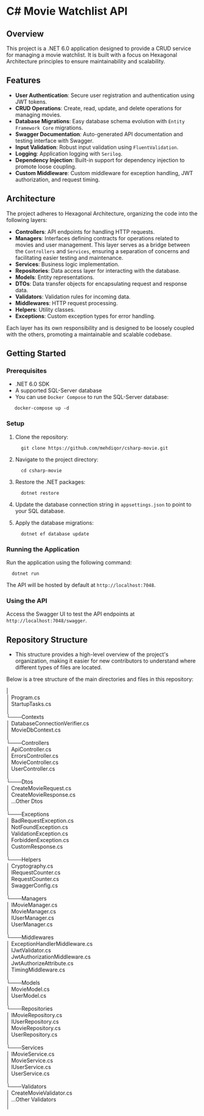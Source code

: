 # C# Movie Watchlist API

## Overview

This project is a .NET 6.0 application designed to provide a CRUD service for managing a movie watchlist.
It is built with a focus on Hexagonal Architecture principles to ensure maintainability and scalability.

## Features

- **User Authentication**: Secure user registration and authentication using JWT tokens.
- **CRUD Operations**: Create, read, update, and delete operations for managing movies.
- **Database Migrations**: Easy database schema evolution with `Entity Framework Core` migrations.
- **Swagger Documentation**: Auto-generated API documentation and testing interface with Swagger.
- **Input Validation**: Robust input validation using `FluentValidation`.
- **Logging**: Application logging with `Serilog`.
- **Dependency Injection**: Built-in support for dependency injection to promote loose coupling.
- **Custom Middleware**: Custom middleware for exception handling, JWT authorization, and request timing.

## Architecture

The project adheres to Hexagonal Architecture, organizing the code into the following layers:

- **Controllers**: API endpoints for handling HTTP requests.
- **Managers**: Interfaces defining contracts for operations related to movies and user management.
This layer serves as a bridge between the `Controllers` and `Services`,
ensuring a separation of concerns and facilitating easier testing and maintenance.
- **Services**: Business logic implementation.
- **Repositories**: Data access layer for interacting with the database.
- **Models**: Entity representations.
- **DTOs**: Data transfer objects for encapsulating request and response data.
- **Validators**: Validation rules for incoming data.
- **Middlewares**: HTTP request processing.
- **Helpers**: Utility classes.
- **Exceptions**: Custom exception types for error handling.

Each layer has its own responsibility and is designed to be loosely coupled with the others,
promoting a maintainable and scalable codebase.

## Getting Started

### Prerequisites

- .NET 6.0 SDK
- A supported SQL-Server database
- You can use `Docker Compose` to run the SQL-Server database:

```docker
   docker-compose up -d
```

### Setup

1. Clone the repository:
    ```shell
      git clone https://github.com/mehdiqor/csharp-movie.git
    ```

2. Navigate to the project directory:
    ```shell
      cd csharp-movie
    ```

3. Restore the .NET packages:
    ```shell
      dotnet restore
    ```

4. Update the database connection string in `appsettings.json` to point to your SQL database.

5. Apply the database migrations:
    ```shell
      dotnet ef database update
    ```

### Running the Application

Run the application using the following command:

```shell
  dotnet run
```

The API will be hosted by default at `http://localhost:7048`.

### Using the API

Access the Swagger UI to test the API endpoints at `http://localhost:7048/swagger`.

## Repository Structure

- This structure provides a high-level overview of the project's organization,
making it easier for new contributors to understand where different types of files are located.

Below is a tree structure of the main directories and files in this repository:

|<br>
│ Program.cs<br>
│ StartupTasks.cs<br>
│<br>
└───Contexts<br>
│ DatabaseConnectionVerifier.cs<br>
│ MovieDbContext.cs<br>
│<br>
└───Controllers<br>
│ ApiController.cs<br>
│ ErrorsController.cs<br>
│ MovieController.cs<br>
│ UserController.cs<br>
│<br>
└───Dtos<br>
│ CreateMovieRequest.cs<br>
│ CreateMovieResponse.cs<br>
│ ...Other Dtos<br>
│<br>
└───Exceptions<br>
│ BadRequestException.cs<br>
│ NotFoundException.cs<br>
│ ValidationException.cs<br>
│ ForbiddenException.cs<br>
│ CustomResponse.cs<br>
│<br>
└───Helpers<br>
│ Cryptography.cs<br>
│ IRequestCounter.cs<br>
│ RequestCounter.cs<br>
│ SwaggerConfig.cs<br>
│<br>
└───Managers<br>
│ IMovieManager.cs<br>
│ MovieManager.cs<br>
│ IUserManager.cs<br>
│ UserManager.cs<br>
│<br>
└───Middlewares<br>
│ ExceptionHandlerMiddleware.cs<br>
│ IJwtValidator.cs<br>
│ JwtAuthorizationMiddleware.cs<br>
│ JwtAuthorizeAttribute.cs<br>
│ TimingMiddleware.cs<br>
│<br>
└───Models<br>
│ MovieModel.cs<br>
│ UserModel.cs<br>
│<br>
└───Repositories<br>
│ IMovieRepository.cs<br>
│ IUserRepository.cs<br>
│ MovieRepository.cs<br>
│ UserRepository.cs<br>
│<br>
└───Services<br>
│ IMovieService.cs<br>
│ MovieService.cs<br>
│ IUserService.cs<br>
│ UserService.cs<br>
│<br>
└───Validators<br>
│ CreateMovieValidator.cs<br>
│ ...Other Validators<br>
│<br>
